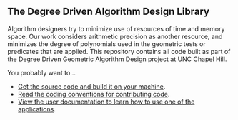 The Degree Driven Algorithm Design Library
-------------------------------------------------------------------------------

Algorithm designers try to minimize use of resources of time and memory space.
Our work considers arithmetic precision as another resource, and minimizes the
degree of polynomials used in the geometric tests or predicates that are
applied. This repository contains all code built as part of the Degree Driven
Geometric Algorithm Design project at UNC Chapel Hill.

You probably want to...

  * [Get the source code and build it on your machine](https://github.com/unc-compgeom/DDAD/wiki/Compiling).
  * [Read the coding conventions for contributing code](https://github.com/unc-compgeom/DDAD/wiki/Coding-Guidelines).
  * [View the user documentation to learn how to use one of the applications](.#user-documentation).


